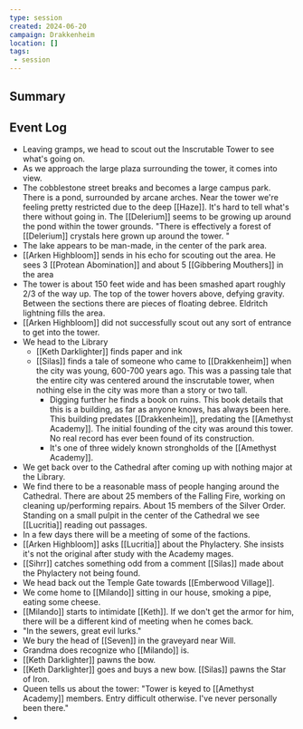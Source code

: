 ```yaml
---
type: session
created: 2024-06-20
campaign: Drakkenheim
location: []
tags:
 - session
---
```



## Summary

## Event Log

- Leaving gramps, we head to scout out the Inscrutable Tower to see what's going on.
- As we approach the large plaza surrounding the tower, it comes into view.
- The cobblestone street breaks and becomes a large campus park. There is a pond, surrounded by arcane arches. Near the tower we're feeling pretty restricted due to the deep [[Haze]]. It's hard to tell what's there without going in. The [[Delerium]] seems to be growing up around the pond within the tower grounds. "There is effectively a forest of [[Delerium]] crystals here grown up around the tower. "
- The lake appears to be man-made, in the center of the park area.
- [[Arken Highbloom]] sends in his echo for scouting out the area. He sees 3 [[Protean Abomination]] and about 5 [[Gibbering Mouthers]] in the area
- The tower is about 150 feet wide and has been smashed apart roughly 2/3 of the way up. The top of the tower hovers above, defying gravity. Between the sections there are pieces of floating debree. Eldritch lightning fills the area.
- [[Arken Highbloom]] did not successfully scout out any sort of entrance to get into the tower. 
- We head to the Library
	- [[Keth Darklighter]] finds paper and ink
	- [[Silas]] finds a tale of someone who came to [[Drakkenheim]] when the city was young, 600-700 years ago. This was a passing tale that the entire city was centered around the inscrutable tower, when nothing else in the city was more than a story or two tall.
		- Digging further he finds a book on ruins. This book details that this is a building, as far as anyone knows, has always been here. This building predates [[Drakkenheim]], predating the [[Amethyst Academy]]. The initial founding of the city was around this tower. No real record has ever been found of its construction.
		- It's one of three widely known strongholds of the [[Amethyst Academy]].
- We get back over to the Cathedral after coming up with nothing major at the Library.
- We find there to be a reasonable mass of people hanging around the Cathedral. There are about 25 members of the Falling Fire, working on cleaning up/performing repairs. About 15 members of the Silver Order. Standing on a small pulpit in the center of the Cathedral we see [[Lucritia]] reading out passages. 
- In a few days there will be a meeting of some of the factions.
- [[Arken Highbloom]] asks [[Lucritia]] about the Phylactery. She insists it's not the original after study with the Academy mages.
- [[Sihrr]] catches something odd from a comment [[Silas]] made about the Phylactery not being found.
- We head back out the Temple Gate towards [[Emberwood Village]].
- We come home to [[Milando]] sitting in our house, smoking a pipe, eating some cheese.
- [[Milando]] starts to intimidate [[Keth]]. If we don't get the armor for him, there will be a different kind of meeting when he comes back.
- "In the sewers, great evil lurks."
- We bury the head of [[Seven]] in the graveyard near Will.
- Grandma does recognize who [[Milando]] is.
- [[Keth Darklighter]] pawns the bow.
- [[Keth Darklighter]] goes and buys a new bow. [[Silas]] pawns the Star of Iron.
- Queen tells us about the tower: "Tower is keyed to [[Amethyst Academy]] members. Entry difficult otherwise. I've never personally been there."
- 


